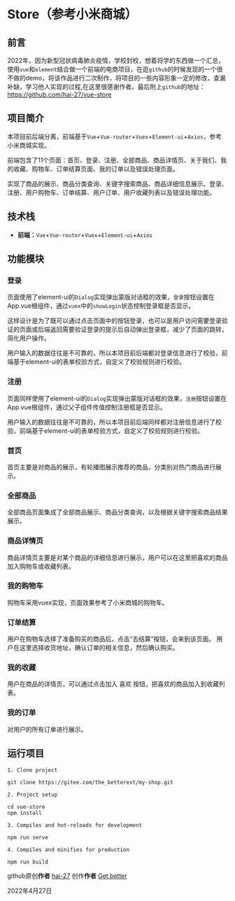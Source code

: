 # Store（参考小米商城）
## 前言
2022年，因为新型冠状病毒肺炎疫情，学校封校，想着将学的东西做一个汇总，使用`vue`和`element`结合做一个前端的电商项目，在逛`github`的时候发现的一个很不做的demo，将该作品进行二次制作，将项目的一些内容形象一定的修改，查漏补缺，学习他人实现的过程,在这里很感谢作者。最后附上`github`的地址：<https://github.com/hai-27/vue-store>

## 项目简介

本项目前后端分离，前端基于`Vue`+`Vue-router`+`Vuex`+`Element-ui`+`Axios`，参考小米商城实现。

前端包含了11个页面：首页、登录、注册、全部商品、商品详情页、关于我们、我的收藏、购物车、订单结算页面、我的订单以及错误处理页面。

实现了商品的展示、商品分类查询、关键字搜索商品、商品详细信息展示、登录、注册、用户购物车、订单结算、用户订单、用户收藏列表以及错误处理功能。

## 技术栈

- **前端：**`Vue`+`Vue-router`+`Vuex`+`Element-ui`+`Axios`

## 功能模块

### 登录

页面使用了element-ui的`Dialog`实现弹出蒙版对话框的效果，`登录`按钮设置在App.vue根组件，通过`vuex`中的`showLogin`状态控制登录框是否显示。

这样设计是为了既可以通过点击页面中的按钮登录，也可以是用户访问需要登录验证的页面或后端返回需要验证登录的提示后自动弹出登录框，减少了页面的跳转，简化用户操作。

用户输入的数据往往是不可靠的，所以本项目前后端都对登录信息进行了校验，前端基于element-ui的表单校验方式，自定义了校验规则进行校验。

### 注册

页面同样使用了element-ui的`Dialog`实现弹出蒙版对话框的效果，`注册`按钮设置在App.vue根组件，通过父子组件传值控制注册框是否显示。

用户输入的数据往往是不可靠的，所以本项目前后端同样都对注册信息进行了校验，前端基于element-ui的表单校验方式，自定义了校验规则进行校验。

### 首页

首页主要是对商品的展示，有轮播图展示推荐的商品，分类别对热门商品进行展示。

### 全部商品

全部商品页面集成了全部商品展示、商品分类查询，以及根据关键字搜索商品结果展示。

### 商品详情页

商品详情页主要是对某个商品的详细信息进行展示，用户可以在这里把喜欢的商品加入购物车或收藏列表。

### 我的购物车

购物车采用vuex实现，页面效果参考了小米商城的购物车。


### 订单结算

用户在购物车选择了准备购买的商品后，点击“去结算”按钮，会来到该页面。
用户在这里选择收货地址，确认订单的相关信息，然后确认购买。

### 我的收藏

用户在商品的详情页，可以通过点击加入 喜欢 按钮，把喜欢的商品加入到收藏列表。

### 我的订单

对用户的所有订单进行展示。

## 运行项目
```
1. Clone project

git clone https://gitee.com/the_betterest/my-shop.git

2. Project setup

cd vue-store
npm install

3. Compiles and hot-reloads for development

npm run serve

4. Compiles and minifies for production

npm run build
```

github原创**作者** [hai-27](https://github.com/hai-27)
创作**作者** [Get better](https://gitee.com/the_betterest)

2022年4月27日